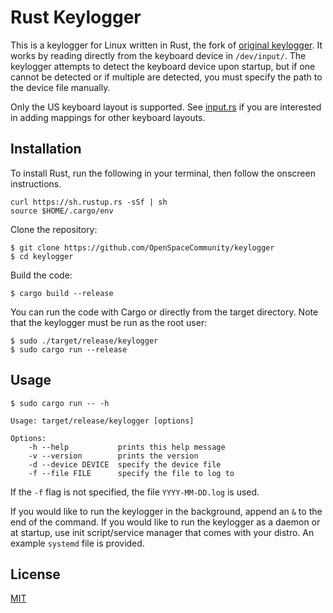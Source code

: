 Rust Keylogger
==============

This is a keylogger for Linux written in Rust, the fork of [original keylogger](https://github.com/gsingh93/keylogger). It works by reading directly from the keyboard device in `/dev/input/`. The keylogger attempts to detect the keyboard device upon startup, but if one cannot be detected or if multiple are detected, you must specify the path to the device file manually.

Only the US keyboard layout is supported. See [input.rs](https://github.com/gsingh93/keylogger/blob/master/src/input.rs) if you are interested in adding mappings for other keyboard layouts.

## Installation
To install Rust, run the following in your terminal, then follow the onscreen instructions.

```
curl https://sh.rustup.rs -sSf | sh
source $HOME/.cargo/env
```

Clone the repository:

```
$ git clone https://github.com/OpenSpaceCommunity/keylogger
$ cd keylogger
```

Build the code:

```$ cargo build --release```

You can run the code with Cargo or directly from the target directory. Note that the keylogger must be run as the root user:

```
$ sudo ./target/release/keylogger
$ sudo cargo run --release
```

## Usage

```
$ sudo cargo run -- -h

Usage: target/release/keylogger [options]

Options:
    -h --help           prints this help message
    -v --version        prints the version
    -d --device DEVICE  specify the device file
    -f --file FILE      specify the file to log to
```

If the `-f` flag is not specified, the file `YYYY-MM-DD.log` is used.

If you would like to run the keylogger in the background, append an `&` to the end of the command. If you would like to run the keylogger as a daemon or at startup, use init script/service manager that comes with your distro. An example `systemd` file is provided.

## License

[MIT](https://github.com/OpenSpaceCommunity/keylogger/blob/master/LICENSE.txt)
